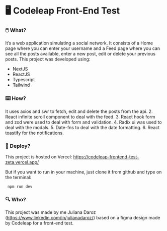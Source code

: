 # 🖥️ Codeleap Front-End Test

### 🖱️ What?
It’s a web application simulating a social network. It consists of a Home page where you can enter your username and a Feed page where you can see all the posts available, enter a new post, edit or delete your previous posts.
This project was developed using:
- NextJS
- ReactJS
- Typescript
- Tailwind

### ⌨️ How?
 It uses axios and swr to fetch, edit and delete the posts from the api.
 2. React infinite scroll component to deal with the feed.
 3. React hook form and zod were used to deal with form and validation.
 4. Radix ui was used to deal with the modals.
 5. Date-fns to deal with the date formatting.
 6. React toastify for the notifications. 


### 💾 Deploy?
This project is hosted on Vercel: https://codeleap-frontend-test-zeta.vercel.app/

But if you want to run in your machine, just clone it from github and type on the terminal:

     npm run dev
     

### 🔍 Who?
This project was made by me Juliana Daroz (https://www.linkedin.com/in/julianadaroz/) based on a figma design made by Codeleap for a front-end test.
